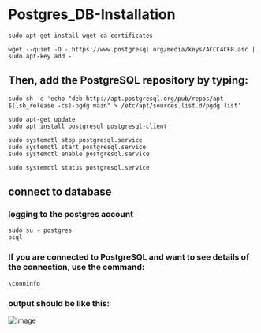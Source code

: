 # Postgres_DB-Installation
```
sudo apt-get install wget ca-certificates
```
```
wget --quiet -O - https://www.postgresql.org/media/keys/ACCC4CF8.asc | sudo apt-key add -
```
## Then, add the PostgreSQL repository by typing:
```
sudo sh -c 'echo "deb http://apt.postgresql.org/pub/repos/apt $(lsb_release -cs)-pgdg main" > /etc/apt/sources.list.d/pgdg.list'
```
```
sudo apt-get update
sudo apt install postgresql postgresql-client
```
```
sudo systemctl stop postgresql.service
sudo systemctl start postgresql.service
sudo systemctl enable postgresql.service
```
```
sudo systemctl status postgresql.service
```

## connect to database
### logging to the postgres account
```
sudo su - postgres
psql
```
### If you are connected to PostgreSQL and want to see details of the connection, use the command:
```
\conninfo
```
### output should be like this:
![image](https://user-images.githubusercontent.com/85393914/169104577-92e4dc43-6442-43db-b27b-537ecbca902c.png)


